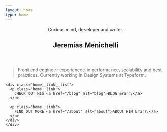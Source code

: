 ```yaml
---
layout: home
type: home
---
```

<section class="home__section">
  <header>
    <div class="container header__container">
      <p class="header__subtitle home__subtitle">Curious mind, developer and writer.</p>
      <h1 class="header__title home__title">Jeremias Menichelli</h1>
    </div>
  </header>

  <main>
    <div class="container">
      <blockquote class="home__blockquote">
        <p>Front end engineer experienced in performance, scalability and best practices. Currently working in Design Systems at&nbsp;Typeform.</p>
      </blockquote>

    <div class="home__link__list">
      <p class="home__link">
        CHECK OUT HIS <a href="/blog" alt="blog">BLOG &rarr;</a>
      </p>

      <p class="home__link">
        FIND OUT MORE <a href="/about" alt="about">ABOUT HIM &rarr;</a>
      </p>
    </div>
    </div>
  </main>
</section>
